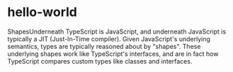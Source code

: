 # hello-world
ShapesUnderneath TypeScript is JavaScript, and underneath JavaScript is typically a JIT (Just-In-Time compiler). Given JavaScript's underlying semantics, types are typically reasoned about by "shapes". These underlying shapes work like TypeScript's interfaces, and are in fact how TypeScript compares custom types like classes and interfaces.
